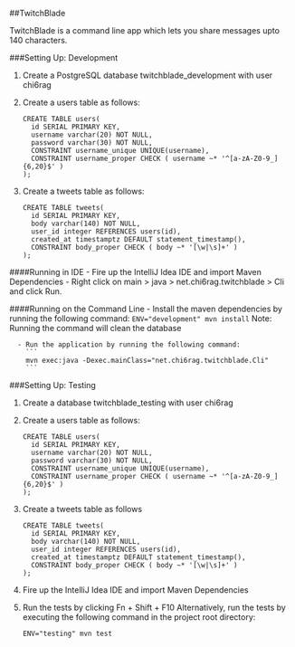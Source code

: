 ##TwitchBlade

TwitchBlade is a command line app which lets you share messages upto 140 characters.

###Setting Up: Development
1. Create a PostgreSQL database twitchblade_development with user chi6rag
2. Create a users table as follows:
    
    ```
    CREATE TABLE users(
      id SERIAL PRIMARY KEY,
      username varchar(20) NOT NULL,
      password varchar(30) NOT NULL,
      CONSTRAINT username_unique UNIQUE(username),
      CONSTRAINT username_proper CHECK ( username ~* '^[a-zA-Z0-9_]{6,20}$' )
    );
    ```
3. Create a tweets table as follows:

    ```
    CREATE TABLE tweets(
      id SERIAL PRIMARY KEY,
      body varchar(140) NOT NULL,
      user_id integer REFERENCES users(id),
      created_at timestamptz DEFAULT statement_timestamp(),
      CONSTRAINT body_proper CHECK ( body ~* '[\w|\s]+' )
    );
    ```

####Running in IDE
      - Fire up the IntelliJ Idea IDE and import Maven Dependencies
      - Right click on main > java > net.chi6rag.twitchblade > Cli and click Run.

####Running on the Command Line
      - Install the maven dependencies by running the following command:
        ```
        ENV="development" mvn install
        ```
        Note: Running the command will clean the database

      - Run the application by running the following command:
        ```
        mvn exec:java -Dexec.mainClass="net.chi6rag.twitchblade.Cli"
        ```

###Setting Up: Testing
1. Create a database twitchblade_testing with user chi6rag
2. Create a users table as follows:
    
    ```
    CREATE TABLE users(
      id SERIAL PRIMARY KEY,
      username varchar(20) NOT NULL,
      password varchar(30) NOT NULL,
      CONSTRAINT username_unique UNIQUE(username),
      CONSTRAINT username_proper CHECK ( username ~* '^[a-zA-Z0-9_]{6,20}$' )
    );
    ```
3. Create a tweets table as follows

    ```
    CREATE TABLE tweets(
      id SERIAL PRIMARY KEY,
      body varchar(140) NOT NULL,
      user_id integer REFERENCES users(id),
      created_at timestamptz DEFAULT statement_timestamp(),
      CONSTRAINT body_proper CHECK ( body ~* '[\w|\s]+' )
    );
    ```
4. Fire up the IntelliJ Idea IDE and import Maven Dependencies
5. Run the tests by clicking Fn + Shift + F10
   Alternatively, run the tests by executing the following command in the
   project root directory:
   
      ```
      ENV="testing" mvn test
      ```